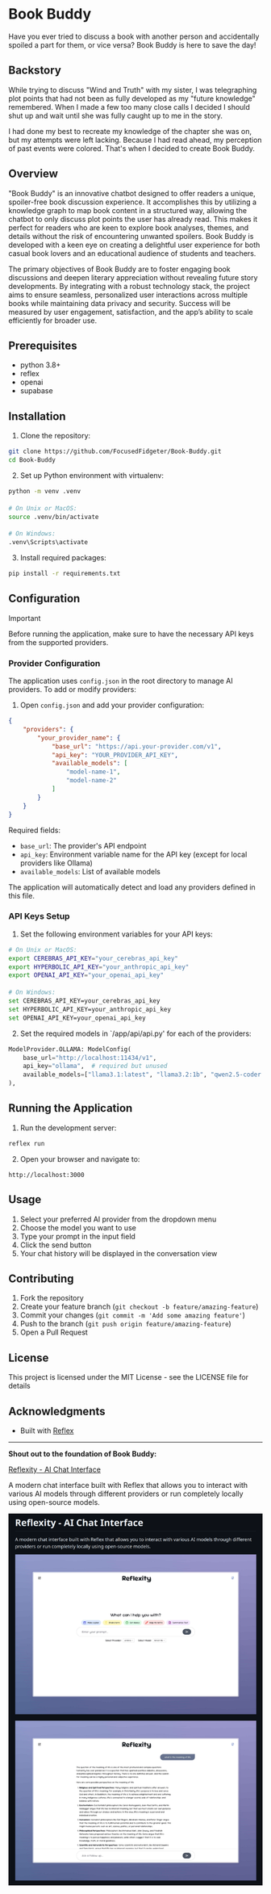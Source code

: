# Book Buddy

Have you ever tried to discuss a book with another person and accidentally spoiled a part for them, or vice versa? Book Buddy is here to save the day!

## Backstory

While trying to discuss "Wind and Truth" with my sister, I was telegraphing plot points that had not been as fully developed as my "future knowledge" remembered. When I made a few too many close calls I decided I should shut up and wait until she was fully caught up to me in the story.

I had done my best to recreate my knowledge of the chapter she was on, but my attempts were left lacking. Because I had read ahead, my perception of past events were colored. That's when I decided to create Book Buddy.

## Overview

"Book Buddy" is an innovative chatbot designed to offer readers a unique, spoiler-free book discussion experience. It accomplishes this by utilizing a knowledge graph to map book content in a structured way, allowing the chatbot to only discuss plot points the user has already read. This makes it perfect for readers who are keen to explore book analyses, themes, and details without the risk of encountering unwanted spoilers. Book Buddy is developed with a keen eye on creating a delightful user experience for both casual book lovers and an educational audience of students and teachers.


The primary objectives of Book Buddy are to foster engaging book discussions and deepen literary appreciation without revealing future story developments. By integrating with a robust technology stack, the project aims to ensure seamless, personalized user interactions across multiple books while maintaining data privacy and security. Success will be measured by user engagement, satisfaction, and the app’s ability to scale efficiently for broader use.

## Prerequisites

- python 3.8+
- reflex
- openai
- supabase

## Installation

1. Clone the repository:
```bash
git clone https://github.com/FocusedFidgeter/Book-Buddy.git
cd Book-Buddy
```

2. Set up Python environment with virtualenv:
```bash
python -m venv .venv

# On Unix or MacOS:
source .venv/bin/activate

# On Windows:
.venv\Scripts\activate
```

3. Install required packages:
```bash
pip install -r requirements.txt
```

## Configuration

> [!IMPORTANT]
> Before running the application, make sure to have the necessary API keys from the supported providers.

### Provider Configuration

The application uses `config.json` in the root directory to manage AI providers. To add or modify providers:

1. Open `config.json` and add your provider configuration:
```json
{
    "providers": {
        "your_provider_name": {
            "base_url": "https://api.your-provider.com/v1",
            "api_key": "YOUR_PROVIDER_API_KEY",
            "available_models": [
                "model-name-1",
                "model-name-2"
            ]
        }
    }
}
```

Required fields:
- `base_url`: The provider's API endpoint
- `api_key`: Environment variable name for the API key (except for local providers like Ollama)
- `available_models`: List of available models

The application will automatically detect and load any providers defined in this file.

### API Keys Setup

1. Set the following environment variables for your API keys:
```bash
# On Unix or MacOS:
export CEREBRAS_API_KEY="your_cerebras_api_key"
export HYPERBOLIC_API_KEY="your_anthropic_api_key"
export OPENAI_API_KEY="your_openai_api_key"

# On Windows:
set CEREBRAS_API_KEY=your_cerebras_api_key
set HYPERBOLIC_API_KEY=your_anthropic_api_key
set OPENAI_API_KEY=your_openai_api_key
```

2. Set the required models in `/app/api/api.py' for each of the providers:

```python
ModelProvider.OLLAMA: ModelConfig(
    base_url="http://localhost:11434/v1",
    api_key="ollama",  # required but unused
    available_models=["llama3.1:latest", "llama3.2:1b", "qwen2.5-coder:latest"],
),
```


## Running the Application

1. Run the development server:
```bash
reflex run
```

2. Open your browser and navigate to:
```
http://localhost:3000
```

## Usage

1. Select your preferred AI provider from the dropdown menu
2. Choose the model you want to use
3. Type your prompt in the input field
4. Click the send button
5. Your chat history will be displayed in the conversation view

## Contributing

1. Fork the repository
2. Create your feature branch (`git checkout -b feature/amazing-feature`)
3. Commit your changes (`git commit -m 'Add some amazing feature'`)
4. Push to the branch (`git push origin feature/amazing-feature`)
5. Open a Pull Request

## License

This project is licensed under the MIT License - see the LICENSE file for details

## Acknowledgments

- Built with [Reflex](https://reflex.dev/)

---

**Shout out to the foundation of Book Buddy:**

[Reflexity - AI Chat Interface](https://github.com/bm611/chat-ui)

A modern chat interface built with Reflex that allows you to interact with various AI models through different providers or run completely locally using open-source models.

![Chat Interface](./assets/Reflexity_-_Chatbot_UI.png)

